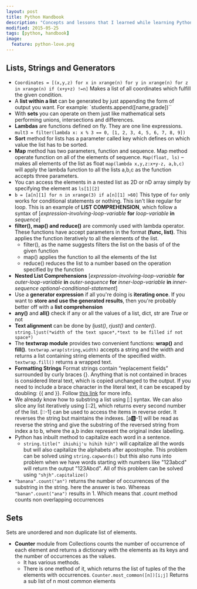 ```yaml
---
layout: post
title: Python Handbook
description: "Concepts and lessons that I learned while learning Python."
modified: 2015-05-25
tags: [python, handbook]
image:
  feature: python-love.png
---
```



## Lists, Strings and Generators
* `Coordinates = [(x,y,z) for x in xrange(n) for y in xrange(n) for z in xrange(n) if (x+y+z) !=n]` Makes a list of all coordinates which fulfill the given condition.
* A **list within a list** can be generated by just appending the form of output you want. For example: `students.append([name,grade])``
* With **sets** you can operate on them just like mathematical sets performing unions, intersections and differences.
* **Lambdas** are functions defined on fly. They are one line expressions.
`mult3 = filter(lambda x: x % 3 == 0, [1, 2, 3, 4, 5, 6, 7, 8, 9])`
* **Sort** method for lists has a parameter called key which defines on which value the list has to be sorted.
* **Map** method has two parameters, function and sequence. Map method operate function on all of the elements of sequence.
`Map(float, ls)` – makes all  elements of the list as float
`map(lambda x,y,z:x+y-z, a,b,c)` will apply the lambda function to all the lists a,b,c as the function accepts three parameters.
* You can access the elements in a nested list as 2D or nD array simply by specifying the element as `ls[1][2]`
* `b = [a[n][1] for n in xrange(3) if a[n][1] >60]` This type of `for` only works for conditional statements or nothing. This isn't like regular for loop. This is an example of **LIST COMPREHENSION**, which follow a syntax of [*expression-involving-loop-variable* **for** *loop-variable* **in** *sequence*]
* **filter(), map() and reduce()** are commonly used with lambda operator. These functions have accept parameters in the format **(func, list)**. This applies the function iteratively to all the elements of the list.
  * filter(), as the name suggests filters the list on the basis of of the given function
  * map() applies the function to all the elements of the list
  * reduce() reduces the list to a number based on the operation specified by the function
* **Nested List Comprehensions** [*expression-involving-loop-variable* **for** *outer-loop-variable* **in** *outer-sequence* **for** *inner-loop-variable* **in** *inner-sequence* *optional-conditional-statement*]
* Use a **generator expression** if all you're doing is **iterating once**. If you want to **store and use the generated results**, then you're probably better off with a **list comprehension**
* **any()** and **all()** check if any or all the values of a list, dict, str are *True* or not
* **Text alignment** can be done by *ljust()*, *rjust()* and *center()*. `string.ljust(*width of the text space*,*text to be filled if not space*)`
* The **textwrap module** provides two convenient functions: **wrap()** and **fill()**. `textwrap.wrap(string,width)` accepts a string and the width and returns a list containing string elements of the specified width. `textwrap.fill()` returns a wrapped text.
* **Formatting Strings** Format strings contain “replacement fields” surrounded by curly braces {}. Anything that is not contained in braces is considered literal text, which is copied unchanged to the output. If you need to include a brace character in the literal text, it can be escaped by doubling: {{ and }}. Follow [this link](http://stackoverflow.com/questions/10411085/converting-integer-to-binary-in-python) for more info.
* We already know how to substring a list using [:] syntax. We can also slice any list iteratively using [::2], which returns every second number of the list. [::-1] can be used to access the items in reverse order. It reverses the string but maintains the indexes. [a:b:-1] will be read as reverse the string and give the substring of the reversed string from index a to b, where the a,b index represent the original index labelling.
* Python has inbuilt method to capitalize each word in a sentence.
    * `string.title(" ihiuhij'u hihih hih")` will capitalize all the words but will also capitalize the alphabets after apostrophe. This problem can be solved using `string.capwords()` but this also runs into problem when we have words starting with numbers like "123abcd" will return the output "123Abcd". All of this problem can be solved using `"shjh".capitalize()`
* `"banana".count("an")` returns the number of occurrences of the substring in the string. here the answer is two. Whereas `"banan".count("ana")` results in 1. Which means that .count method counts non overlapping occurrences

## Sets
Sets are unordered and non duplicate list of elements.
* **Counter** module from Collections counts the number of occurrence of each element and returns a dictionary with the elements as its keys and the number of occurrences as the values.
    * It has various methods.
    * There is one method of it, which returns the list of tuples of the the elements with occurrences. `Counter.most_common([n])[i;j]` Returns a sub list of n most common elements
